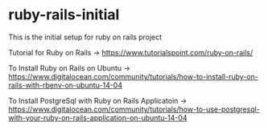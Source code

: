 # ruby-rails-initial
This is the initial setup for ruby on rails project

Tutorial for Ruby on Rails ->
  https://www.tutorialspoint.com/ruby-on-rails/

To Install Ruby on Rails on Ubuntu -> 
  https://www.digitalocean.com/community/tutorials/how-to-install-ruby-on-rails-with-rbenv-on-ubuntu-14-04

To Install PostgreSql with Ruby on Rails Applicatoin ->
  https://www.digitalocean.com/community/tutorials/how-to-use-postgresql-with-your-ruby-on-rails-application-on-ubuntu-14-04

